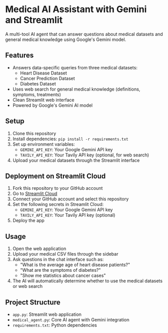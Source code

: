 # Medical AI Assistant with Gemini and Streamlit

A multi-tool AI agent that can answer questions about medical datasets and general medical knowledge using Google's Gemini model.

## Features

- Answers data-specific queries from three medical datasets:
  - Heart Disease Dataset
  - Cancer Prediction Dataset
  - Diabetes Dataset
- Uses web search for general medical knowledge (definitions, symptoms, treatments)
- Clean Streamlit web interface
- Powered by Google's Gemini AI model

## Setup

1. Clone this repository
2. Install dependencies: `pip install -r requirements.txt`
3. Set up environment variables:
   - `GEMINI_API_KEY`: Your Google Gemini API key
   - `TAVILY_API_KEY`: Your Tavily API key (optional, for web search)
4. Upload your medical datasets through the Streamlit interface

## Deployment on Streamlit Cloud

1. Fork this repository to your GitHub account
2. Go to [Streamlit Cloud](https://streamlit.io/cloud)
3. Connect your GitHub account and select this repository
4. Set the following secrets in Streamlit Cloud:
   - `GEMINI_API_KEY`: Your Google Gemini API key
   - `TAVILY_API_KEY`: Your Tavily API key (optional)
5. Deploy the app

## Usage

1. Open the web application
2. Upload your medical CSV files through the sidebar
3. Ask questions in the chat interface such as:
   - "What is the average age of heart disease patients?"
   - "What are the symptoms of diabetes?"
   - "Show me statistics about cancer cases"
4. The AI will automatically determine whether to use the medical datasets or web search

## Project Structure

- `app.py`: Streamlit web application
- `medical_agent.py`: Core AI agent with Gemini integration
- `requirements.txt`: Python dependencies
